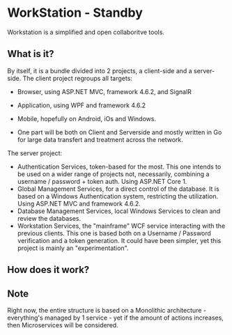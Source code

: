 # WorkStation - Standby
Workstation is a simplified and open collaboritve tools.


## What is it?
By itself, it is a bundle divided into 2 projects, a client-side and a server-side.
The client project regroups all targets:
  - Browser, using ASP.NET MVC, framework 4.6.2, and SignalR 
  - Application, using WPF and framework 4.6.2
  - Mobile, hopefully on Android, iOs and Windows.
  
  - One part will be both on Client and Serverside and mostly written in Go for large data transfert and treatment across the network. 
  
The server project:
  - Authentication Services, token-based for the most. This one intends to be used on a wider range of projects not, necessarily, combining a username / password + token auth. Using ASP.NET Core 1.
  - Global Management Services, for a direct control of the database. It is based on a Windows Authentication system, restricting the utilization. Using ASP.NET MVC and framework 4.6.2.
  - Database Management Services, local Windows Services to clean and review the databases.
  - Workstation Services, the "mainframe" WCF service interacting with the previous clients. This one is based both on a Username / Password verification and a token generation. It could have been simpler, yet this project is mainly an "experimentation". 
  
## How does it work?

## Note
Right now, the entire structure is based on a Monolithic architecture - everything's managed by 1 service - yet if the amount of actions increases, then Microservices will be considered.
